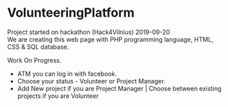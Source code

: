 # VolunteeringPlatform
Project started on hackathon (Hack4Vilnius) 2019-09-20<br/>
We are creating this web page with PHP programming language, HTML, CSS & SQL database.

Work On Progress.
- ATM you can log in with facebook.
- Choose your status - Volunteer or Project Manager.
- Add New project if you are Project Manager | Choose between existing projects if you are Volunteer
